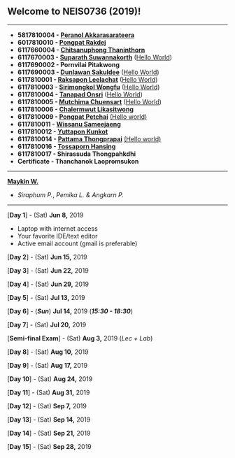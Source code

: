 ## Welcome to NEIS0736 (2019)!

---

* **5817810004 - [Peranol Akkarasarateera](https://peranol.github.io/)**
* **6017810010 - [Pongpat Rakdej](https://pp717.github.io/)**
* **6117660004 - [Chitsanuphong Thaninthorn](https://chitsanuphongt.github.io/)**
* **6117670003 - [Suparath Suwannakorth](https://babababest.github.io/)**  ([Hello World](https://github.com/babababest/babababest.github.io/blob/master/Hello%20World.py))
* **6117690002 - Pornvilai Pitakwong**
* **6117690003 - [Dunlawan Sakuldee](https://dunlawan.github.io/)** ([Hello World](https://github.com/dunlawan/dunlawan.github.io/blob/master/HelloWorld.html))
* **6117810001 - [Raksapon Leelachat](https://raksapon.github.io/)** ([Hello World](https://github.com/Raksapon/raksapon.github.io/blob/master/Hello%20world.py))
* **6117810003 - [Sirimongkol Wongfu](https://g3minii.github.io/)** ([Hello World](https://github.com/G3MINii/G3MINii.github.io/blob/master/hello.py))
* **6117810004 - [Tanapad Onsri](https://6117810004.github.io/)** ([Hello World](https://github.com/6117810004/6117810004.github.io/blob/master/HelloWorld.py))
* **6117810005 - [Mutchima Chuensart](https://mutchimo.github.io/)** ([Hello World](https://github.com/mutchimo/mutchimo.github.io/blob/master/Hello.py))
* **6117810006 - [Chalermwut Likasitwong](https://mixmawaew.github.io/)**
* **6117810009 - [Pongpat Petchai](https://numl3er47.github.io/)** [(Hello world)](https://github.com/Numl3er47/Numl3er47.github.io/blob/master/hello%20world.html)
* **6117810011 - [Wissanu Sameejaeng](https://lifestreamone.github.io/)**
* **6117810012 - [Yuttapon Kunkot](https://ghost0000heavy.github.io/)**
* **6117810014 - [Pattama Thongprapai](https://pattamatax.github.io)** [(Hello world)](https://github.com/pattamatax/pattamatax.github.io/blob/master/helloworld.c)
* **6117810016 - [Tossaporn Hansing](https://twinzabx2.github.io/)**
* **6117810017 - Shirassuda Thongpahkdhi**
* **Certificate - Thanchanok Laopromsukon**

---

**[Maykin W.](https://maeklong.github.io/)**
* *Siraphum P.*, *Pemika L.* *&* *Angkarn P.*

---

[**Day 1**] - (Sat) **Jun 8,** 2019
*  Laptop with internet access
*  Your favorite IDE/text editor
*  Active email account (gmail is preferable)

[**Day 2**] - (Sat) **Jun 15,** 2019

[**Day 3**] - (Sat) **Jun 22,** 2019

[**Day 4**] - (Sat) **Jun 29,** 2019

[**Day 5**] - (Sat) **Jul 13,** 2019

[**Day 6**] - (***Sun***) **Jul 14,** 2019 (***15:30 - 18:30***)

[**Day 7**] - (Sat) **Jul 20,** 2019

[**Semi-final Exam**] - (Sat) **Aug 3,** 2019 (*Lec + Lab*)

[**Day 8**] - (Sat) **Aug 10,** 2019

[**Day 9**] - (Sat) **Aug 17,** 2019

[**Day 10**] - (Sat) **Aug 24,** 2019

[**Day 11**] - (Sat) **Aug 31,** 2019

[**Day 12**] - (Sat) **Sep 7,** 2019

[**Day 13**] - (Sat) **Sep 14,** 2019

[**Day 14**] - (Sat) **Sep 21,** 2019

[**Day 15**] - (Sat) **Sep 28,** 2019
